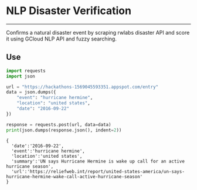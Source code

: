 # NLP Disaster Verification 
---
Confirms a natural disaster event by scraping rwlabs disaster API and score it using GCloud NLP API and fuzzy searching.

## Use
```python
import requests
import json

url = "https://hackathons-1569045593351.appspot.com/entry"
data = json.dumps({
    "event": "hurricane hermine",
    "location": "united states",
    "date": "2016-09-22"
})

response = requests.post(url, data=data)
print(json.dumps(response.json(), indent=2))
```
```
{
  'date':'2016-09-22',
  'event':'hurricane hermine',
  'location':'united states',
  'summary':'UN says Hurricane Hermine is wake up call for an active hurricane season',
  'url':'https://reliefweb.int/report/united-states-america/un-says-hurricane-hermine-wake-call-active-hurricane-season'
}
```
